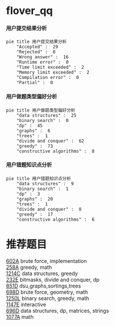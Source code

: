 # flover_qq

<!-- tabs:start -->



#### **用户提交结果分析**

```mermaid
pie title 用户提交结果分析
    "Accepted" :  29
    "Rejected" :  0
    "Wrong answer" :  16
    "Runtime error" :  0
    "Time limit exceeded" :  2
    "Memory limit exceeded" :  2
    "Compilation error" :  0
    "Partial" :  0
```

#### **用户做题类型偏好分析**

```mermaid
pie title 用户做题类型偏好分析
    "data structures" :  25
    "binary search" :  0
    "dp" :  45
    "graphs" :  6
    "trees" :  1
    "divide and conquer" :  62
    "greedy" :  73
    "constructive algorithms" :  8
```
#### **用户错题知识点分析**

```mermaid
pie title 用户错题知识点分析
    "data structures" :  9
    "binary search" :  1
    "dp" :  3
    "graphs" :  20
    "trees" :  1
    "divide and conquer" :  0
    "greedy" :  17
    "constructive algorithms" :  6
```



<!-- tabs:end -->
# 推荐题目
[602A](https://codeforces.com/contest/602/problem/A)		brute force,
                        implementation		  
[258A](https://codeforces.com/contest/258/problem/A)		greedy,
                        math		  
[1214C](https://codeforces.com/contest/1214/problem/C)		data structures,
                        greedy		  
[232E](https://codeforces.com/contest/232/problem/E)		bitmasks,
                        divide and conquer,
                        dp		  
[851D](https://codeforces.com/contest/851/problem/D)		dsu,graphs,sortings,trees		  
[698D](https://codeforces.com/contest/698/problem/D)		brute force,
                        geometry,
                        math		  
[1250L](https://codeforces.com/contest/1250/problem/L)		binary search,
                        greedy,
                        math		  
[1147E](https://codeforces.com/contest/1147/problem/E)		interactive		  
[696D](https://codeforces.com/contest/696/problem/D)		data structures,
                        dp,
                        matrices,
                        strings		  
[1077A](https://codeforces.com/contest/1077/problem/A)		math		  
